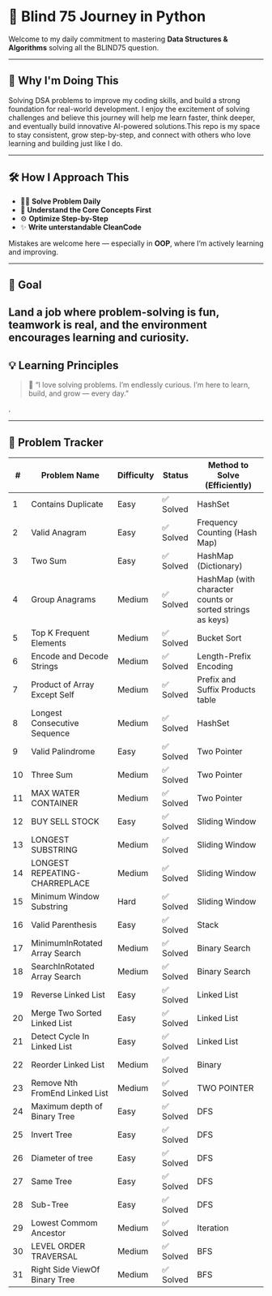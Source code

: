 # 🧠 Blind 75 Journey in Python

Welcome to my daily commitment to mastering **Data Structures & Algorithms** solving all the BLIND75 question.

---

## 🎯 Why I'm Doing This

Solving DSA problems to improve my coding skills, and build a strong foundation for real-world development.
I enjoy the excitement of solving challenges and believe this journey will help me learn faster, think deeper, and eventually build innovative AI-powered solutions.This repo is my space to stay consistent, grow step-by-step, and connect with others who love learning and building just like I do.

---

## 🛠️ How I Approach This

- 👨‍💻 **Solve Problem Daily**
- 🧩 **Understand the Core Concepts First**
- ⚙️ **Optimize Step-by-Step**
- ✨ **Write unterstandable CleanCode**

Mistakes are welcome here — especially in **OOP**, where I’m actively learning and improving.

---

## 🚀 Goal

## Land a job where **problem-solving is fun**, teamwork is real, and the environment encourages learning and curiosity.

## 💡 Learning Principles

> 💬 “I love solving problems. I’m endlessly curious. I’m here to learn, build, and grow — every day.”

.

---

## 🧩 Problem Tracker

| #   | Problem Name                   | Difficulty | Status    | Method to Solve (Efficiently)                             |
| --- | ------------------------------ | ---------- | --------- | --------------------------------------------------------- |
| 1   | Contains Duplicate             | Easy       | ✅ Solved | HashSet                                                   |
| 2   | Valid Anagram                  | Easy       | ✅ Solved | Frequency Counting (Hash Map)                             |
| 3   | Two Sum                        | Easy       | ✅ Solved | HashMap (Dictionary)                                      |
| 4   | Group Anagrams                 | Medium     | ✅ Solved | HashMap (with character counts or sorted strings as keys) |
| 5   | Top K Frequent Elements        | Medium     | ✅ Solved | Bucket Sort                                               |
| 6   | Encode and Decode Strings      | Medium     | ✅ Solved | Length-Prefix Encoding                                    |
| 7   | Product of Array Except Self   | Medium     | ✅ Solved | Prefix and Suffix Products table                          |
| 8   | Longest Consecutive Sequence   | Medium     | ✅ Solved | HashSet                                                   |
| 9   | Valid Palindrome               | Easy       | ✅ Solved | Two Pointer                                               |
| 10  | Three Sum                      | Medium     | ✅ Solved | Two Pointer                                               |
| 11  | MAX WATER CONTAINER            | Medium     | ✅ Solved | Two Pointer                                               |
| 12  | BUY SELL STOCK                 | Easy       | ✅ Solved | Sliding Window                                            |
| 13  | LONGEST SUBSTRING              | Medium     | ✅ Solved | Sliding Window                                            |
| 14  | LONGEST REPEATING-CHARREPLACE  | Medium     | ✅ Solved | Sliding Window                                            |
| 15  | Minimum Window Substring       | Hard       | ✅ Solved | Sliding Window                                            |
| 16  | Valid Parenthesis              | Easy       | ✅ Solved | Stack                                                     |
| 17  | MinimumInRotated Array Search  | Medium     | ✅ Solved | Binary Search                                             |
| 18  | SearchInRotated Array Search   | Medium     | ✅ Solved | Binary Search                                             |
| 19  | Reverse Linked List            | Easy       | ✅ Solved | Linked List                                               |
| 20  | Merge Two Sorted Linked List   | Easy       | ✅ Solved | Linked List                                               |
| 21  | Detect Cycle In Linked List    | Easy       | ✅ Solved | Linked List                                               |
| 22  | Reorder Linked List            | Medium     | ✅ Solved | Binary                                                    |
| 23  | Remove Nth FromEnd Linked List | Medium     | ✅ Solved | TWO POINTER                                               |
| 24  | Maximum depth of Binary Tree   | Easy       | ✅ Solved | DFS                                                       |
| 25  | Invert Tree                    | Easy       | ✅ Solved | DFS                                                       |
| 26  | Diameter of tree               | Easy       | ✅ Solved | DFS                                                       |
| 27  | Same Tree                      | Easy       | ✅ Solved | DFS                                                       |
| 28  | Sub-Tree                       | Easy       | ✅ Solved | DFS                                                       |
| 29  | Lowest Commom Ancestor         | Medium     | ✅ Solved | Iteration                                                 |
| 30  | LEVEL ORDER TRAVERSAL          | Medium     | ✅ Solved | BFS                                                       |
| 31  | Right Side ViewOf Binary Tree  | Medium     | ✅ Solved | BFS                                                       |
